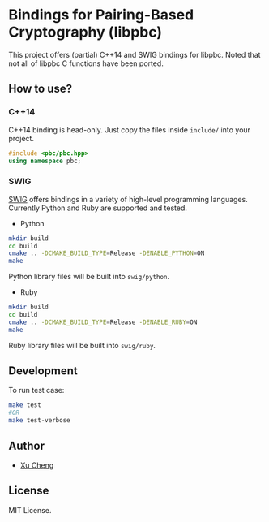 # Bindings for Pairing-Based Cryptography (libpbc)

This project offers (partial) C++14 and SWIG bindings for libpbc.
Noted that not all of libpbc C functions have been ported.

## How to use?

### C++14

C++14 binding is head-only. Just copy the files inside `include/` into your project.

```cpp
#include <pbc/pbc.hpp>
using namespace pbc;
```

### SWIG

[SWIG](http://www.swig.org) offers bindings in a variety of high-level programming languages.
Currently Python and Ruby are supported and tested.

* Python
```bash
mkdir build
cd build
cmake .. -DCMAKE_BUILD_TYPE=Release -DENABLE_PYTHON=ON
make
```
Python library files will be built into `swig/python`.

* Ruby
```bash
mkdir build
cd build
cmake .. -DCMAKE_BUILD_TYPE=Release -DENABLE_RUBY=ON
make
```
Ruby library files will be built into `swig/ruby`.

## Development

To run test case:

```bash
make test
#OR
make test-verbose
```

## Author

* [Xu Cheng](https://xuc.me)

## License

MIT License.

